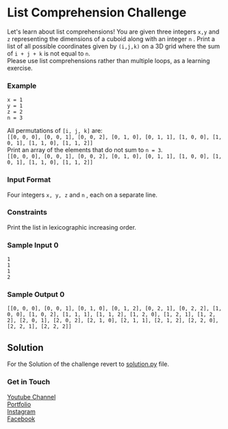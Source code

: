 # List Comprehension Challenge
Let's learn about list comprehensions! You are given three integers `x,y` and `z` representing the dimensions of a cuboid along with an integer `n` . Print a list of all possible coordinates given by `(i,j,k)` on a 3D grid where the sum of `i + j + k` is not equal to `n`. <br />
Please use list comprehensions rather than multiple loops, as a learning exercise. 

### Example
`x = 1` <br />
`y = 1` <br />
`z = 2` <br />
`n = 3` <br />

All permutations of `[i, j, k]` are:<br />
`[[0, 0, 0], [0, 0, 1], [0, 0, 2], [0, 1, 0], [0, 1, 1], [1, 0, 0], [1, 0, 1], [1, 1, 0], [1, 1, 2]]` <br />
Print an array of the elements that do not sum to `n = 3`. <br />
`[[0, 0, 0], [0, 0, 1], [0, 0, 2], [0, 1, 0], [0, 1, 1], [1, 0, 0], [1, 0, 1], [1, 1, 0], [1, 1, 2]]` <br />

### Input Format 
Four integers `x, y, z` and `n` , each on a separate line.  

### Constraints
Print the list in lexicographic increasing order.

### Sample Input 0
```
1
1
1
2
```
### Sample Output 0
```
[[0, 0, 0], [0, 0, 1], [0, 1, 0], [0, 1, 2], [0, 2, 1], [0, 2, 2], [1, 0, 0], [1, 0, 2], [1, 1, 1], [1, 1, 2], [1, 2, 0], [1, 2, 1], [1, 2, 2], [2, 0, 1], [2, 0, 2], [2, 1, 0], [2, 1, 1], [2, 1, 2], [2, 2, 0], [2, 2, 1], [2, 2, 2]]
```


## Solution
For the Solution of the challenge revert to [solution.py](./solution.py) file.

### Get in Touch
[Youtube Channel](https://www.youtube.com/channel/UC9xQ06-ObRbAIqk4OUnlXeg)<br />
[Portfolio](https://imamdin-salimi.netlify.app)<br />
[Instagram](https://www.instagram.com/imamdinsalimi/)<br />
[Facebook](https://www.facebook.com/imamdin.salimi)<br />

